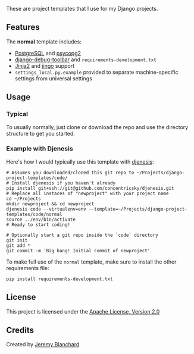 These are project templates that I use for my Django projects.

## Features
The **normal** template includes:

  * [PostgreSQL](http://www.postgresql.org/) and [psycopg2](http://pypi.python.org/pypi/psycopg2)
  * [django-debug-toolbar](http://github.com/django-debug-toolbar/django-debug-toolbar) and `requirements-development.txt`
  * [Jinja2](http://jinja.pocoo.org/docs/) and [jingo](http://github.com/concentricsky/jingo) support
  * `settings_local.py.example` provided to separate machine-specific settings from universal settings


## Usage

### Typical
To usually normally, just clone or download the repo and use the directory structure to get you started.

### Example with Djenesis
Here's how I would typically use this template with [djenesis](http://github.com/concentricsky/djenesis):

    # Assumes you downloaded/cloned this git repo to ~/Projects/django-project-templates/code/
    # Install djenesis if you haven't already
    pip install git+ssh://git@github.com/concentricsky/djenesis.git
    # Replace all instaces of "newproject" with your project name
    cd ~/Projects
    mkdir newproject && cd newproject
    djenesis code --virtualenv=env --template=~/Projects/django-project-templates/code/normal
    source ../env/bin/activate
    # Ready to start coding!

    # Optionally start a git repo inside the `code` directory
    git init
    git add *
    git commit -m 'Big bang! Initial commit of newproject'

To make full use of the `normal` template, make sure to install the other requirements file:

    pip install requirements-development.txt

## License
This project is licensed under the [Apache License, Version 2.0](http://www.apache.org/licenses/LICENSE-2.0)


## Credits
Created by [Jeremy Blanchard](http://blanchardjeremy.com)